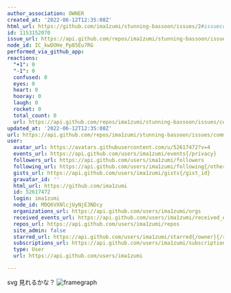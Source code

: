 ```yaml
---
author_association: OWNER
created_at: '2022-06-12T12:35:08Z'
html_url: https://github.com/ima1zumi/stunning-bassoon/issues/2#issuecomment-1153152070
id: 1153152070
issue_url: https://api.github.com/repos/ima1zumi/stunning-bassoon/issues/2
node_id: IC_kwDOHe_Pp85Eu7RG
performed_via_github_app: 
reactions:
  "+1": 0
  "-1": 0
  confused: 0
  eyes: 0
  heart: 0
  hooray: 0
  laugh: 0
  rocket: 0
  total_count: 0
  url: https://api.github.com/repos/ima1zumi/stunning-bassoon/issues/comments/1153152070/reactions
updated_at: '2022-06-12T12:35:08Z'
url: https://api.github.com/repos/ima1zumi/stunning-bassoon/issues/comments/1153152070
user:
  avatar_url: https://avatars.githubusercontent.com/u/52617472?v=4
  events_url: https://api.github.com/users/ima1zumi/events{/privacy}
  followers_url: https://api.github.com/users/ima1zumi/followers
  following_url: https://api.github.com/users/ima1zumi/following{/other_user}
  gists_url: https://api.github.com/users/ima1zumi/gists{/gist_id}
  gravatar_id: ''
  html_url: https://github.com/ima1zumi
  id: 52617472
  login: ima1zumi
  node_id: MDQ6VXNlcjUyNjE3NDcy
  organizations_url: https://api.github.com/users/ima1zumi/orgs
  received_events_url: https://api.github.com/users/ima1zumi/received_events
  repos_url: https://api.github.com/users/ima1zumi/repos
  site_admin: false
  starred_url: https://api.github.com/users/ima1zumi/starred{/owner}{/repo}
  subscriptions_url: https://api.github.com/users/ima1zumi/subscriptions
  type: User
  url: https://api.github.com/users/ima1zumi

---
```

svg 見れるかな？
![framegraph](https://user-images.githubusercontent.com/52617472/173233480-c3fa17d6-9505-4e46-9567-b6037ca37bca.svg)
